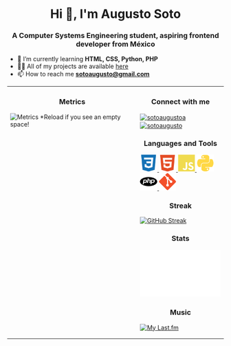 <h1 align="center">Hi 👋, I'm Augusto Soto</h1>
<h3 align="center">A Computer Systems Engineering student, aspiring frontend developer from México</h3>

- 🌱 I’m currently learning **HTML, CSS, Python, PHP**
- 👨‍💻 All of my projects are available [here](https://sotoaugusto.github.io/)
- 📫 How to reach me **sotoaugusto@gmail.com**

<table>
<tr>
<td width="60%" valign="top">

<h3 align="center"> Metrics </h3>
  
![Metrics](https://metrics.lecoq.io/SotoAugusto?template=classic&base.header=0&languages=1&activity=1&achievements=1&base.indepth=false&languages.limit=8&languages.threshold=0%25&languages.other=false&languages.colors=github&languages.sections=most-used&languages.indepth=false&languages.analysis.timeout=15&languages.categories=markup%2C%20programming&languages.recent.categories=markup%2C%20programming&languages.recent.load=300&languages.recent.days=14&activity.limit=5&activity.load=300&activity.days=14&activity.visibility=all&activity.timestamps=false&activity.skipped=SotoAugusto&activity.filter=all&achievements.threshold=C&achievements.secrets=true&achievements.display=detailed&achievements.limit=0&config.timezone=America%2FMexico_City)
*Reload if you see an empty space!
</td>

<td width="40%" valign="top">

<h3 align="center"> Connect with me </h3>
  
  <a href="https://twitter.com/sotoaugustoa" target="blank"><img align="center" src="https://raw.githubusercontent.com/rahuldkjain/github-profile-readme-generator/master/src/images/icons/Social/twitter.svg" alt="sotoaugustoa" height="30" width="40" /></a>
  <a href="https://linkedin.com/in/sotoaugusto" target="blank"><img align="center" src="https://raw.githubusercontent.com/rahuldkjain/github-profile-readme-generator/master/src/images/icons/Social/linked-in-alt.svg" alt="sotoaugusto" height="30" width="40" /></a>
  
<h3 align="center"> Languages and Tools </h3>
  
  <a href="https://www.w3schools.com/css/" target="_blank" rel="noreferrer"> <img src="https://raw.githubusercontent.com/devicons/devicon/master/icons/css3/css3-plain.svg" alt="css3" width="40" height="40"/> </a> 
  <a href="https://www.w3schools.com/html/" target="_blank" rel="noreferrer"> <img src="https://raw.githubusercontent.com/devicons/devicon/master/icons/html5/html5-plain.svg" alt="html5" width="40" height="40"/> </a>
  <a href="https://www.w3schools.com/javascript/" target="_blank" rel="noreferrer"> <img src="https://raw.githubusercontent.com/devicons/devicon/master/icons/javascript/javascript-plain.svg" alt="javascript" width="40" height="40"/> </a>
  <a href="https://www.w3schools.com/python/" target="_blank" rel="noreferrer"> <img src="https://raw.githubusercontent.com/devicons/devicon/master/icons/python/python-plain.svg" alt="python" width="40" height="40"/> </a>
  <a href="https://www.w3schools.com/php/" target="_blank" rel="noreferrer"> <img src="https://raw.githubusercontent.com/devicons/devicon/master/icons/php/php-plain.svg" alt="php" width="40" height="40"/> </a>
  <a href="https://www.w3schools.com/git/" target="_blank" rel="noreferrer"> <img src="https://raw.githubusercontent.com/devicons/devicon/master/icons/git/git-plain.svg" alt="git" width="40" height="40"/> </a>
  
<h3 align="center"> Streak </h3>

[![GitHub Streak](http://github-readme-streak-stats.herokuapp.com?user=SotoAugusto&theme=tokyonight&hide_border=true&date_format=%5BY%20%5DM%20j&border=DDDDDD00)](https://git.io/streak-stats)
  
<h3 align="center"> Stats </h3>
  
![](https://raw.githubusercontent.com/SotoAugusto/github-stats-transparent/output/generated/overview.svg)
  
<h3 align="center"> Music </h3>

[![My Last.fm](https://lastfm-recently-played.vercel.app/api?user=amirsoto2)](https://www.last.fm/user/amirsoto2)
  
</td>
</tr>

</table>

<!-- <p><img align="left" src="https://github-readme-stats.vercel.app/api/top-langs?username=sotoaugusto&show_icons=true&locale=en&layout=compact" alt="sotoaugusto" /></p>

<p>&nbsp;<img align="center" src="https://github-readme-stats.vercel.app/api?username=sotoaugusto&show_icons=true&locale=en" alt="sotoaugusto" /></p> -->

<!-- ![](https://raw.githubusercontent.com/SotoAugusto/github-stats-transparent/output/generated/languages.svg) -->
